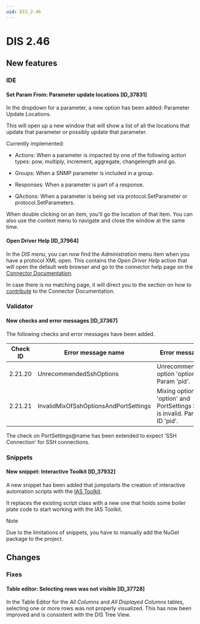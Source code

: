 ```yaml
---
uid: DIS_2.46
---
```


# DIS 2.46

## New features

### IDE

#### Set Param From: Parameter update locations [ID_37831]

In the dropdown for a parameter, a new option has been added: Parameter Update Locations.

This will open up a new window that will show a list of all the locations that update that parameter or possibly update that parameter.

Currently implemented:

- Actions: When a parameter is impacted by one of the following action types: pow, multiply, increment, aggregate, changelength and go.

- Groups: When a SNMP parameter is included in a group.

- Responses: When a parameter is part of a response.

- QActions: When a parameter is being set via protocol.SetParameter or protocol.SetParameters.

When double clicking on an item, you'll go the location of that item. You can also use the context menu to navigate and close the window at the same time.

#### Open Driver Help [ID_37964]

In the *DIS menu*, you can now find the *Administration* menu item when you have a protocol XML open. This contains the *Open Driver Help* action that will open the default web browser and go to the connector help page on the [Connector Documentation](https://docs.dataminer.services/connector/index.html).

In case there is no matching page, it will direct you to the section on how to [contribute](xref:Connector_help_pages#adding-a-new-connector-documentation-page) to the Connector Documentation.

### Validator

#### New checks and error messages [ID_37367]

The following checks and error messages have been added.

| Check ID | Error message name | Error message |
|--|--|--|
| 2.21.20 | UnrecommendedSshOptions                | Unrecommended option 'option' in Param 'pid'. |
| 2.21.21 | InvalidMixOfSshOptionsAndPortSettings  | Mixing option 'option' and PortSettings SSH is invalid. Param ID 'pid'. |

The check on PortSettings@name has been extended to expect 'SSH Connection' for SSH connections.

### Snippets

#### New snippet: Interactive Toolkit [ID_37932]

A new snippet has been added that jumpstarts the creation of interactive automation scripts with the [IAS Toolkit](https://www.nuget.org/packages/Skyline.DataMiner.Utils.InteractiveAutomationScriptToolkit).

It replaces the existing script class with a new one that holds some boiler plate code to start working with the IAS Toolkit.

> [!NOTE]
> Due to the limitations of snippets, you have to manually add the NuGet package to the project.

## Changes

### Fixes

#### Table editor: Selecting rows was not visible [ID_37728]

In the Table Editor for the *All Columns* and *All Displayed Columns* tables, selecting one or more rows was not properly visualized. This has now been improved and is consistent with the DIS Tree View.
